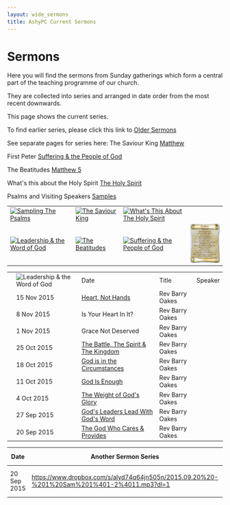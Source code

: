 ```yaml
---
layout: wide_sermons
title: AshyPC Current Sermons
---
```


# Sermons

Here you will find the sermons from Sunday gatherings which form a central part of the teaching programme of our church.

They are collected into series and arranged in date order from the most recent downwards.

This page shows the current series.

To find earlier series, please click this link to [Older Sermons](/Sermons_Older.html)

See separate pages for series here:
The Saviour King [Matthew](Sermons_Matthew.html)

First Peter [Suffering &amp; the People of God](Sermons_Sumarno.html)

The Beatitudes [Matthew 5](Sermons_Beatitudes.html)

What's this about the Holy Spirit [The Holy Spirit](Sermons_Holy_Spirit.html)

Psalms and Visiting Speakers [Samples](Sermons_Samples.html)

<div id='sermons'> 
<table>
<tr>
<td><a href="Sermons_Samples.html"> <img src="https://www.dropbox.com/s/aftsicxvbkqxaae/psalms_300x225.png?raw=1" width="150" alt="Sampling The Psalms"></a></td>
<td><a href="Sermons_Matthew.html"> <img src="https://www.dropbox.com/s/2pxh6j0skfgh2qr/matthew_300x225.png?raw=1" width="150" alt="The Saviour King"></a></td>
<td><a href="Sermons_Holy_Spirit.html"> <img src="https://www.dropbox.com/s/jintl1q1a5pd0rp/The_Holy_Spirit_300.png?raw=1" width="150" alt="What's This About The Holy Spirit"></a></td>
</tr>
<tr>
<td><a href="Sermons_Leadership.html"> <img src="https://www.dropbox.com/s/webuzt2t95d6epu/Leadership_Word_300.png?raw=1" width="150" alt="Leadership &amp; the Word of God"></a></td>
<td><a href="Sermons_Beatitudes.html"> <img src="https://www.dropbox.com/s/2639spangpxaj6v/beatitudes_72.png?raw=1" width="150" alt="The Beatitudes"></a></td>
<td><a href="Sermons_Sumarno.html"> <img src="https://www.dropbox.com/s/8e3rxgiic3m9jdl/stone_cross_suffering_300.png?raw=1" width="150" alt="Suffering &amp; the People of God"></a></td>
<td><a href="Sermons_Beatitudes.html"> <img src="images/beatitudes2.jpg" width="150" alt="The Beatitudes"></a></td>
</tr>
</table>
<center>
<table>
<th>
<td><img src="https://www.dropbox.com/s/webuzt2t95d6epu/Leadership_Word_300.png?raw=1" width="150" alt="Leadership &amp; the Word of God"></a></td><td>Date</td><td>Title</td><td>Speaker</td>
</th>
<tr>
    <td></td>
    <td>15 Nov 2015</td>
    <td><a href="https://www.dropbox.com/s/lzxgvznchvksh5m/2015.11.15%20-%201%20Sam%2015.mp3?dl=0">Heart, Not Hands</a></td>
    <td>Rev Barry Oakes</td>
</tr>

<tr>
    <td></td>
    <td>8 Nov 2015</td>
    <td>Is Your Heart In It?</td>
    <td>Rev Barry Oakes</td>
</tr>

<tr>
    <td></td>
    <td>1 Nov 2015</td>
    <td>Grace Not Deserved</td>
    <td>Rev Barry Oakes</td>
</tr>

<tr>
    <td></td>
    <td>25 Oct 2015</td>
    <td><a href="https://www.dropbox.com/s/ypmhtcg0fpdqd7d/2015-10-25%20-%201%20Sam%2010%4017-11%4015.mp3?dl=0">The Battle, The Spirit &amp; The Kingdom</a></td>
    <td>Rev Barry Oakes</td>
</tr>

<tr>
    <td></td>
    <td>18 Oct 2015</td>
    <td><a href="https://www.dropbox.com/s/5eislubnfwayhp6/2015.10.18%20-%201%20Sam%209%401-10%4016.mp3?dl=0">God is in the Circumstances</a></td>
    <td>Rev Barry Oakes</td>
</tr>

<tr>
    <td></td>
    <td>11 Oct 2015</td>
    <td><a href="https://www.dropbox.com/s/e9k3722p9v4ua0n/2015.10.11%20-%201%20Sam%208%401-22.mp3?dl=0">God Is Enough</a></td>
    <td>Rev Barry Oakes</td>
</tr>

<tr>
    <td></td>
    <td>4 Oct 2015</td>
    <td><a href="https://www.dropbox.com/s/erq22jjdzog9nsd/2015.10.04%20-%201%20Sam%204%401-7%4017.mp3?dl=0">The Weight of God's Glory</a></td>
    <td>Rev Barry Oakes</td>
</tr>

<tr>
    <td></td>
    <td>27 Sep 2015</td>
    <td><a href="https://www.dropbox.com/s/9ogp7plo6vpizkh/2015.09.27%20-%201%20Sam%202%4012-4%401.mp3?dl=0">God's Leaders Lead With God's Word</a></td>
    <td>Rev Barry Oakes</td>
</tr>

<tr>
    <td></td>
    <td>20 Sep 2015</td>
    <td><a href="https://www.dropbox.com/s/alyd74q64jn505n/2015.09.20%20-%201%20Sam%201%401-2%4011.mp3?dl=0">The God Who Cares & Provides</a></td>
    <td>Rev Barry Oakes</td>
</tr>

</table>
</center>

Date|Another Sermon Series| Another Title
----|---------------------|--------------
20 Sep 2015|<https://www.dropbox.com/s/alyd74q64jn505n/2015.09.20%20-%201%20Sam%201%401-2%4011.mp3?dl=1>|The God Who Cares & Provides
 
</div>
 